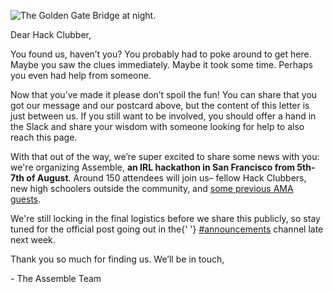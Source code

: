 ![The Golden Gate Bridge at night.](gzooks_secret "📍 San Francisco, CA")

Dear Hack Clubber,

You found us, haven’t you? You probably had to poke around to get here. Maybe you saw the clues immediately. Maybe it took some time. Perhaps you even had help from someone.

Now that you’ve made it please don’t spoil the fun! You can share that you got our message and our postcard above, but the content of this letter is just between us. If you still want to be involved, you should offer a hand in the Slack and share your wisdom with someone looking for help to also reach this page.

With that out of the way, we’re super excited to share some news with you: we're organizing Assemble, **an IRL hackathon in San Francisco from 5th-7th of August**. Around 150 attendees will join us– fellow Hack Clubbers, new high schoolers outside the community, and [some previous AMA guests](https://hackclub.com/amas#past-amas).

We're still locking in the final logistics before we share this publicly, so stay tuned for the official post going out in the{' '} [#announcements](https://app.slack.com/client/T0266FRGM/C0266FRGT) channel late next week.

Thank you so much for finding us. We’ll be in touch,

\- The Assemble Team